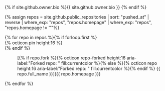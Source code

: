 {% if site.github.owner.bio %}{{ site.github.owner.bio }} {% endif %}

{% assign repos = site.github.public_repositories | sort: "pushed_at" | reverse | where_exp: "repos", "repos.homepage" | where_exp: "repos", "repos.homepage != ''"%}

<dl>{% for repo in repos %}{% if forloop.first %}<dt>{% octicon pin height:16 %}</dt>{% endif %}<dd>

[{% if repo.fork %}{% octicon repo-forked height:16 aria-label:"Forked repo: " fill:currentcolor %}{% else %}{% octicon repo height:16 aria-label:"Forked repo: " fill:currentcolor %}{% endif %}&nbsp;{{ repo.full_name }}]({{ repo.homepage }})

</dd>{% endfor %}</dl>